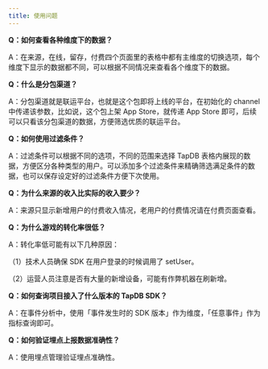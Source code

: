 ```yaml
---
title: 使用问题
---
```


**Q：如何查看各种维度下的数据？**

A：在来源，在线，留存，付费四个页面里的表格中都有主维度的切换选项，每个维度下显示的数据都不同，可以根据不同情况来查看各个维度下的数据。

**Q：什么是分包渠道？**

A：分包渠道就是联运平台，也就是这个包即将上线的平台，在初始化的 channel 中传递该参数，比如说，这个包上架 App Store，就传递 App Store 即可，后续可以只看该分包渠道的数据，方便筛选优质的联运平台。

**Q：如何使用过滤条件？**

A：过滤条件可以根据不同的选项，不同的范围来选择 TapDB 表格内展现的数据，方便区分各种类型的用户。可以添加多个过滤条件来精确筛选满足条件的数据，也可以保存设定好的过滤条件方便下次使用。

**Q：为什么来源的收入比实际的收入要少？**

A：来源只显示新增用户的付费收入情况，老用户的付费情况请在付费页面查看。

**Q：为什么游戏的转化率很低？**

A：转化率低可能有以下几种原因：

（1）技术人员确保 SDK 在用户登录的时候调用了 setUser。

（2）运营人员注意是否有大量的新增设备，可能有作弊机器在刷新增。

**Q：如何查询项目接入了什么版本的 TapDB SDK？**

A：在事件分析中，使用「事件发生时的 SDK 版本」作为维度，「任意事件」作为指标查询即可。

**Q：如何验证埋点上报数据准确性？**

A：使用埋点管理验证埋点准确性。
